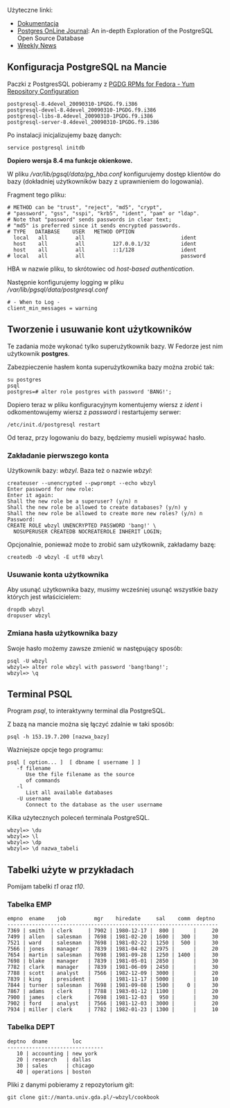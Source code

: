 
Użyteczne linki:

* [Dokumentacja](http://www.postgresql.org/docs)
* [Postgres OnLine Journal](http://www.postgresonline.com):
  An in-depth Exploration of the PostgreSQL Open Source Database
* [Weekly News](http://www.postgresql.org/community/weeklynews)


## Konfiguracja PostgreSQL na Mancie

Paczki z PostgresSQL pobieramy z
[PGDG RPMs for Fedora - Yum Repository 
Configuration](http://yum.pgsqlrpms.org/reporpms/repoview/pgdg-fedora.html)

    postgresql-8.4devel_20090310-1PGDG.f9.i386
    postgresql-devel-8.4devel_20090310-1PGDG.f9.i386
    postgresql-libs-8.4devel_20090310-1PGDG.f9.i386
    postgresql-server-8.4devel_20090310-1PGDG.f9.i386

Po instalacji inicjalizujemy bazę danych:

    service postgresql initdb

**Dopiero wersja 8.4 ma funkcje okienkowe.**

W pliku */var/lib/pgsql/data/pg\_hba.conf*
konfigurujemy dostęp klientów do bazy (dokładniej
użytkowników bazy z uprawnieniem do logowania).

Fragment tego pliku:

    # METHOD can be "trust", "reject", "md5", "crypt", 
    # "password", "gss", "sspi", "krb5", "ident", "pam" or "ldap".  
    # Note that "password" sends passwords in clear text; 
    # "md5" is preferred since it sends encrypted passwords.
    # TYPE   DATABASE    USER   METHOD OPTION
      local   all         all                               ident
      host    all         all         127.0.0.1/32          ident
      host    all         all         ::1/128               ident
    # local   all         all                               password

HBA w nazwie pliku, to skrótowiec od *host-based authentication*.

Następnie konfigurujemy logging w pliku
*/var/lib/pgsql/data/postgresql.conf*

    # - When to Log -
    client_min_messages = warning

## Tworzenie i usuwanie kont użytkowników

Te zadania może wykonać tylko superużytkownik bazy.
W Fedorze jest nim użytkownik **postgres**.

Zabezpieczenie hasłem konta superużytkownika bazy
można zrobić tak:

    su postgres
    psql
    postgres=# alter role postgres with password 'BANG!';

Dopiero teraz w pliku konfiguracyjnym komentujemy wiersz z 
*ident* i odkomentowujemy wiersz z *password* 
i restartujemy serwer:

    /etc/init.d/postgresql restart

Od teraz, przy logowaniu do bazy, będziemy musieli wpisywać hasło.

### Zakładanie pierwszego konta

Użytkownik bazy: *wbzyl*. Baza też o nazwie *wbzyl*:

    createuser --unencrypted --pwprompt --echo wbzyl
    Enter password for new role: 
    Enter it again: 
    Shall the new role be a superuser? (y/n) n
    Shall the new role be allowed to create databases? (y/n) y
    Shall the new role be allowed to create more new roles? (y/n) n
    Password: 
    CREATE ROLE wbzyl UNENCRYPTED PASSWORD 'bang!' \
      NOSUPERUSER CREATEDB NOCREATEROLE INHERIT LOGIN;

Opcjonalnie, ponieważ może to zrobić sam użytkownik, zakładamy bazę:

    createdb -O wbzyl -E utf8 wbzyl

### Usuwanie konta użytkownika

Aby usunąć użytkownika bazy, musimy wcześniej
usunąć wszystkie bazy których jest właścicielem:

    dropdb wbzyl
    dropuser wbzyl

### Zmiana hasła użytkownika bazy

Swoje hasło możemy zawsze zmienić w następujący sposób:

    psql -U wbzyl
    wbzyl=> alter role wbzyl with password 'bang!bang!';
    wbzyl=> \q


## Terminal PSQL

Program *psql*, to interaktywny terminal dla PostgreSQL.

Z bazą na mancie można się łączyć zdalnie w taki sposób:

    psql -h 153.19.7.200 [nazwa_bazy]

Ważniejsze opcje tego programu:

    psql [ option... ]  [ dbname [ username ] ]
       -f filename
          Use the file filename as the source 
          of commands
       -l
          List all available databases
       -U username
          Connect to the database as the user username

Kilka użytecznych poleceń terminala PostgreSQL.

    wbzyl=> \du
    wbzyl=> \l
    wbzyl=> \dp
    wbzyl=> \d nazwa_tabeli


## Tabelki użyte w przykładach

Pomijam tabelki *t1* oraz *t10*.

### Tabelka EMP

    empno  ename    job         mgr    hiredate     sal    comm  deptno
    --------------------------------------------------------------------
    7369 | smith  | clerk     | 7902 | 1980-12-17 |  800 |      |     20
    7499 | allen  | salesman  | 7698 | 1981-02-20 | 1600 |  300 |     30
    7521 | ward   | salesman  | 7698 | 1981-02-22 | 1250 |  500 |     30
    7566 | jones  | manager   | 7839 | 1981-04-02 | 2975 |      |     20
    7654 | martin | salesman  | 7698 | 1981-09-28 | 1250 | 1400 |     30
    7698 | blake  | manager   | 7839 | 1981-05-01 | 2850 |      |     30
    7782 | clark  | manager   | 7839 | 1981-06-09 | 2450 |      |     30
    7788 | scott  | analyst   | 7566 | 1982-12-09 | 3000 |      |     20
    7839 | king   | president |      | 1981-11-17 | 5000 |      |     10
    7844 | turner | salesman  | 7698 | 1981-09-08 | 1500 |    0 |     30
    7867 | adams  | clerk     | 7788 | 1983-01-12 | 1100 |      |     20
    7900 | james  | clerk     | 7698 | 1981-12-03 |  950 |      |     30
    7902 | ford   | analyst   | 7566 | 1981-12-03 | 3000 |      |     20
    7934 | miller | clerk     | 7782 | 1982-01-23 | 1300 |      |     10

### Tabelka DEPT

    deptno  dname        loc
    -------------------------------
       10 | accounting | new york
       20 | research   | dallas
       30 | sales      | chicago
       40 | operations | boston


Pliki z danymi pobieramy z repozytorium git:

    git clone git://manta.univ.gda.pl/~wbzyl/cookbook
